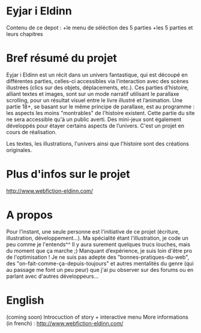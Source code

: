 # Eyjar i Eldinn
Contenu de ce depot :
+le menu de séléction des 5 parties
+les 5 parties et leurs chapitres

# Bref résumé du projet
Eyjar i Eldinn est un récit dans un univers fantastique, qui est découpé en différentes parties, celles-ci accessibles via l'interaction avec des scènes illustrées (clics sur des objets, déplacements, etc.).
Ces parties d’histoire, alliant textes et images, sont sur un mode narratif utilisant le parallaxe scrolling, pour un résultat visuel entre le livre illustré et l’animation.
Une partie 18+, se basant sur le même principe de parallaxe, est au programme : les aspects les moins "montrables" de l'histoire existent. Cette partie du site ne sera accessible qu'à un public averti.
Des mini-jeux sont également développés pour étayer certains aspects de l’univers.
C'est un projet en cours de réalisation.

Les textes, les illustrations, l'univers ainsi que l'histoire sont des créations originales.


# Plus d'infos sur le projet 
http://www.webfiction-eldinn.com/


# A propos
Pour l'instant, une seule personne est l'initiative de ce projet (écriture, illustration, développement...). 
Ma spécialité étant l'illustration, je code un peu comme je l'entends^^ Il y aura surement quelques trucs louches, mais du moment que ça marche ;) Manquant d’expérience, je suis loin d'être pro de l'optimisation ! 
Je ne suis pas adepte des "bonnes-pratiques-du-web", des "on-fait-comme-ça-depuis-toujours" et autres mentalités du genre (qui au passage me font un peu peur) que j'ai pu observer sur des forums ou en parlant avec d'autres développeurs...

# English
(coming soon)
Introcuction of story + interactive menu 
More informations (in french) : http://www.webfiction-eldinn.com/
